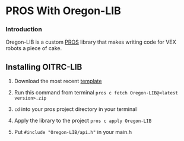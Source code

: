 # PROS With Oregon-LIB

### Introduction
Oregon-LIB is a custom [PROS](https://pros.cs.purdue.edu/) library that makes writing code for VEX robots a piece of cake.

## Installing OITRC-LIB

1. Download the most recent [template](https://github.com/adinderosier/oregon-lib/releases)

2. Run this command from terminal `pros c fetch Oregon-LIB@<latest version>.zip`

3.  `cd` into your pros project directory in your terminal

4. Apply the library to the project `pros c apply Oregon-LIB`

5. Put `#include "Oregon-LIB/api.h"` in your main.h

